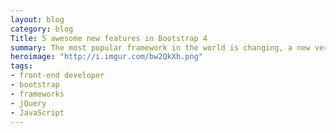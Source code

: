 ```yaml
---
layout: blog
category: blog
Title: 5 awesome new features in Bootstrap 4
summary: The most popular framework in the world is changing, a new version is just around the corner and with a new beta released last week, the changes are more stable and close to ready for production. Here's the lowdown on what's new and how it affects your current sites.
heroimage: "http://i.imgur.com/bw2QkXh.png"
tags:
- front-end developer
- bootstrap
- frameworks
- jQuery
- JavaScript
---
```

